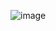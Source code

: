 ![image](https://user-images.githubusercontent.com/81626268/177136389-ccf78be1-acb0-4a3e-8625-4677efbe24e8.png)
